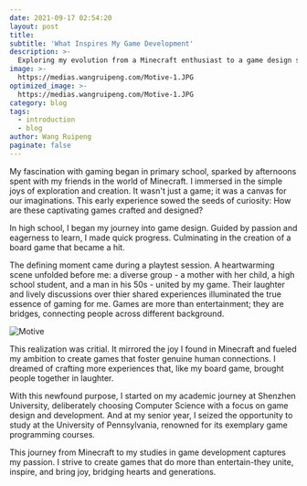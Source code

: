 ```yaml
---
date: 2021-09-17 02:54:20
layout: post
title: 
subtitle: 'What Inspires My Game Development'
description: >-
  Exploring my evolution from a Minecraft enthusiast to a game design student, this post delves into how early gaming experiences ignited my passion for creating games that connect and inspire people from all walks of life. 
image: >-
  https://medias.wangruipeng.com/Motive-1.JPG
optimized_image: >-
  https://medias.wangruipeng.com/Motive-1.JPG
category: blog
tags:
  - introduction
  - blog
author: Wang Ruipeng
paginate: false
---
```

My fascination with gaming began in primary school, sparked by afternoons spent with my friends in the world of Minecraft.
I immersed in the simple joys of exploration and creation. It wasn't just a game; it was a canvas for our imaginations. 
This early experience sowed the seeds of curiosity: How are these captivating games crafted and designed?

In high school, I began my journey into game design. 
Guided by passion and eagerness to learn, I made quick progress. 
Culminating in the creation of a board game that became a hit. 

The defining moment came during a playtest session. A heartwarming scene unfolded before me: a diverse group - a mother with her child, a high school student, and a man in his 50s - united by my game.
Their laughter and lively discussions over thier shared experiences illuminated the true essence of gaming for me.
Games are more than entertainment; they are bridges, connecting people across different background.

![Motive](https://medias.wangruipeng.com/Motive-1.JPG)

This realization was critial. It mirrored the joy I found in Minecraft and fueled my ambition to create games that foster genuine human connections.
I dreamed of crafting more experiences that, like my board game, brought people together in laughter.

With this newfound purpose, I started on my academic journey at Shenzhen University, deliberately choosing Computer Science with a focus on game design and development.
And at my senior year, I seized the opportunity to study at the University of Pennsylvania, renowned for its exemplary game programming courses.

This journey from Minecraft to my studies in game development captures my passion.
I strive to create games that do more than entertain-they unite, inspire, and bring joy, bridging hearts and generations.
